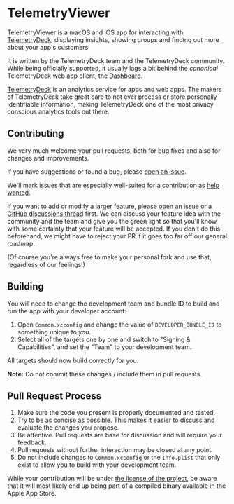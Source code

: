 # TelemetryViewer

TelemetryViewer is a macOS and iOS app for interacting with [TelemetryDeck](https://telemetrydeck.com), displaying insights, showing groups and finding out more about your app's customers.

It is written by the TelemetryDeck team and the TelemetryDeck community. While being officially supported, it usually lags a bit behind the *canonical* TelemetryDeck web app client, the [Dashboard](https://dashboard.telemetrydeck.com).

[TelemetryDeck](https://telemetrydeck.com) is an analytics service for apps and web apps. The makers of TelemetryDeck take great care to not ever process or store personally identifiable information, making TelemetryDeck one of the most privacy conscious analytics tools out there. 

## Contributing

We very much welcome your pull requests, both for bug fixes and also for changes and improvements. 

If you have suggestions or found a bug, please [open an issue](https://github.com/TelemetryDeck/TelemetryViewer/issues/new).

We'll mark issues that are especially well-suited for a contribution as [help wanted](https://github.com/TelemetryDeck/TelemetryViewer/issues?q=is%3Aissue+is%3Aopen+label%3A%22help+wanted%22).

If you want to add or modify a larger feature, please open an issue or a [GitHub discussions thread](https://github.com/TelemetryDeck/TelemetryViewer/discussions/new) first. We can discuss your feature idea with the community and the team and give you the green light so that you'll know with some certainty that your feature will be accepted. If you don't do this beforehand, we might have to reject your PR if it goes too far off our general roadmap.

(Of course you're always free to make your personal fork and use that, regardless of our feelings!)

## Building 

You will need to change the development team and bundle ID to build and run the app with your developer account:

1. Open `Common.xcconfig` and change the value of `DEVELOPER_BUNDLE_ID` to something unique to you.
2. Select all of the targets one by one and switch to "Signing & Capabilities", and set the "Team" to your development team. 

All targets should now build correctly for you.

**Note:** Do not commit these changes / include them in pull requests.

## Pull Request Process

1. Make sure the code you present is properly documented and tested.
2. Try to be as concise as possible. This makes it easier to discuss and evaluate the changes you propose. 
3. Be attentive. Pull requests are base for discussion and will require your feedback. 
4. Pull requests without further interaction may be closed at any point.
5. Do not include changes to `Common.xcconfig` or the `Info.plist` that only exist to allow you to build with your development team.

While your contribution will be under [the license of the project](./LICENSE), be aware that it will most likely end up being part of a compiled binary available in the Apple App Store.
